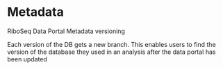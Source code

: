 # Metadata
RiboSeq Data Portal Metadata versioning 

Each version of the DB gets a new branch. This enables users to find the version of the database they used in an analysis after the data portal has been updated
